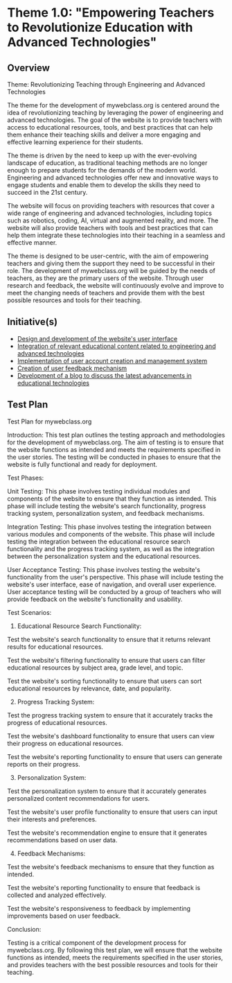 # Theme 1.0: "Empowering Teachers to Revolutionize Education with Advanced Technologies"
## Overview
Theme: Revolutionizing Teaching through Engineering and Advanced Technologies

The theme for the development of mywebclass.org is centered around the idea of revolutionizing teaching by leveraging the power of engineering and advanced technologies. The goal of the website is to provide teachers with access to educational resources, tools, and best practices that can help them enhance their teaching skills and deliver a more engaging and effective learning experience for their students.

The theme is driven by the need to keep up with the ever-evolving landscape of education, as traditional teaching methods are no longer enough to prepare students for the demands of the modern world. Engineering and advanced technologies offer new and innovative ways to engage students and enable them to develop the skills they need to succeed in the 21st century.

The website will focus on providing teachers with resources that cover a wide range of engineering and advanced technologies, including topics such as robotics, coding, AI, virtual and augmented reality, and more. The website will also provide teachers with tools and best practices that can help them integrate these technologies into their teaching in a seamless and effective manner.

The theme is designed to be user-centric, with the aim of empowering teachers and giving them the support they need to be successful in their role. The development of mywebclass.org will be guided by the needs of teachers, as they are the primary users of the website. Through user research and feedback, the website will continuously evolve and improve to meet the changing needs of teachers and provide them with the best possible resources and tools for their teaching.

## Initiative(s)

* [Design and development of the website's user interface](initiatives/interface.md)
* [Integration of relevant educational content related to engineering and advanced technologies](initiatives/education.md)
* [Implementation of user account creation and management system](initiatives/managment.md)
* [Creation of user feedback mechanism](initiatives/feedback.md)
* [Development of a blog to discuss the latest advancements in educational technologies](initiatives/blog.md)


## Test Plan
Test Plan for mywebclass.org

Introduction:
This test plan outlines the testing approach and methodologies for the development of mywebclass.org. The aim of testing is to ensure that the website functions as intended and meets the requirements specified in the user stories. The testing will be conducted in phases to ensure that the website is fully functional and ready for deployment.

Test Phases:

Unit Testing: This phase involves testing individual modules and components of the website to ensure that they function as intended. This phase will include testing the website's search functionality, progress tracking system, personalization system, and feedback mechanisms.

Integration Testing: This phase involves testing the integration between various modules and components of the website. This phase will include testing the integration between the educational resource search functionality and the progress tracking system, as well as the integration between the personalization system and the educational resources.

User Acceptance Testing: This phase involves testing the website's functionality from the user's perspective. This phase will include testing the website's user interface, ease of navigation, and overall user experience. User acceptance testing will be conducted by a group of teachers who will provide feedback on the website's functionality and usability.

Test Scenarios:

1. Educational Resource Search Functionality:
  
 Test the website's search functionality to ensure that it returns relevant results for educational resources.
  
 Test the website's filtering functionality to ensure that users can filter educational resources by subject area, grade level, and topic.
  
 Test the website's sorting functionality to ensure that users can sort educational resources by relevance, date, and popularity.
 
2. Progress Tracking System:
 
 Test the progress tracking system to ensure that it accurately tracks the progress of educational resources.
  
 Test the website's dashboard functionality to ensure that users can view their progress on educational resources.
  
 Test the website's reporting functionality to ensure that users can generate reports on their progress.
 
3. Personalization System:
  
  Test the personalization system to ensure that it accurately generates personalized content recommendations for users.
  
  Test the website's user profile functionality to ensure that users can input their interests and preferences.
  
  Test the website's recommendation engine to ensure that it generates recommendations based on user data.
  
4. Feedback Mechanisms:
  
  Test the website's feedback mechanisms to ensure that they function as intended.
  
  Test the website's reporting functionality to ensure that feedback is collected and analyzed effectively.
  
  Test the website's responsiveness to feedback by implementing improvements based on user feedback.
  
 Conclusion:

  Testing is a critical component of the development process for mywebclass.org. By following this test plan, we will ensure that the website functions as intended, meets the requirements specified in the user stories, and provides teachers with the best possible resources and tools for their teaching.

